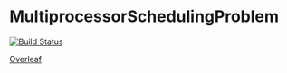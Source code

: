 # MultiprocessorSchedulingProblem

[![Build Status](https://www.travis-ci.com/2ToThe10th/MultiprocessorSchedulingProblem.svg?branch=master)](https://www.travis-ci.com/2ToThe10th/MultiprocessorSchedulingProblem)

[Overleaf](https://ru.overleaf.com/read/gbtkvwnmtgjt)